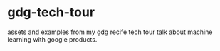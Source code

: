 # gdg-tech-tour
assets and examples from my gdg recife tech tour talk about machine learning with google products.
